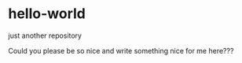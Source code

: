 # hello-world
just another repository

Could you please be so nice and write something nice for me here???
